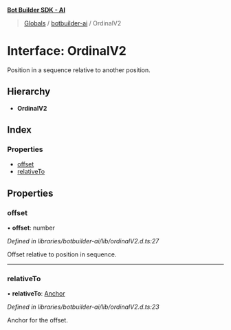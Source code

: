 **[Bot Builder SDK - AI](../README.md)**

> [Globals](undefined) / [botbuilder-ai](../README.md) / OrdinalV2

# Interface: OrdinalV2

Position in a sequence relative to another position.

## Hierarchy

* **OrdinalV2**

## Index

### Properties

* [offset](botbuilder_ai.ordinalv2.md#offset)
* [relativeTo](botbuilder_ai.ordinalv2.md#relativeto)

## Properties

### offset

•  **offset**: number

*Defined in libraries/botbuilder-ai/lib/ordinalV2.d.ts:27*

Offset relative to position in sequence.

___

### relativeTo

•  **relativeTo**: [Anchor](../README.md#anchor)

*Defined in libraries/botbuilder-ai/lib/ordinalV2.d.ts:23*

Anchor for the offset.
